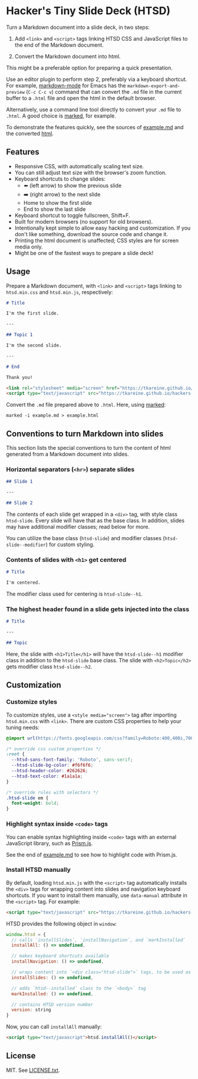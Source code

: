 # Hacker's Tiny Slide Deck (HTSD)

Turn a Markdown document into a slide deck, in two steps:

1. Add `<link>` and `<script>` tags linking HTSD CSS and JavaScript
   files to the end of the Markdown document.

2. Convert the Markdown document into html.

This might be a preferable option for preparing a quick presentation.

Use an editor plugin to perform step 2, preferably via a keyboard
shortcut. For example, [markdown-mode] for Emacs has the
`markdown-export-and-preview` (`C-c C-c v`) command that can convert the
`.md` file in the current buffer to a `.html` file and open the html in
the default browser.

Alternatively, use a command line tool directly to convert your `.md`
file to `.html`. A good choice is [marked], for example.

To demonstrate the features quickly, see the sources of [example.md] and
the converted [html][example.html].

## Features

* Responsive CSS, with automatically scaling text size.
* You can still adjust text size with the browser's zoom function.
* Keyboard shortcuts to change slides:
  * ⬅️ (left arrow) to show the previous slide
  * ➡️ (right arrow) to the next slide
  * Home to show the first slide
  * End to show the last slide
* Keyboard shortcut to toggle fullscreen, Shift+F.
* Built for modern browsers (no support for old browsers).
* Intentionally kept simple to allow easy hacking and customization. If
  you don't like something, download the source code and change it.
* Printing the html document is unaffected; CSS styles are for screen
  media only.
* Might be one of the fastest ways to prepare a slide deck!

## Usage

Prepare a Markdown document, with `<link>` and `<script>` tags linking
to `htsd.min.css` and `htsd.min.js`, respectively:

``` markdown
# Title

I'm the first slide.

---

## Topic 1

I'm the second slide.

---

# End

Thank you!

<link rel="stylesheet" media="screen" href="https://tkareine.github.io/hackers-tiny-slide-deck/htsd.min.css" />
<script type="text/javascript" src="https://tkareine.github.io/hackers-tiny-slide-deck/htsd.min.js"></script>
```

Convert the `.md` file prepared above to `.html`. Here, using [marked]:

``` shell
marked -i example.md > example.html
```

## Conventions to turn Markdown into slides

This section lists the special conventions to turn the content of html
generated from a Markdown document into slides.

### Horizontal separators (`<hr>`) separate slides

``` markdown
## Slide 1

---

## Slide 2

```

The contents of each slide get wrapped in a `<div>` tag, with style
class `htsd-slide`. Every slide will have that as the base class. In
addition, slides may have additional modifier classes; read below for
more.

You can utilize the base class (`htsd-slide`) and modifier classes
(`htsd-slide--modifier`) for custom styling.

### Contents of slides with `<h1>` get centered

``` markdown
# Title

I'm centered.
```

The modifier class used for centering is `htsd-slide--h1`.

### The highest header found in a slide gets injected into the class

``` markdown
# Title

---

## Topic
```

Here, the slide with `<h1>Title</h1>` will have the `htsd-slide--h1`
modifier class in addition to the `htsd-slide` base class. The slide
with `<h2>Topic</h2>` gets modifier class `htsd-slide--h2`.

## Customization

### Customize styles

To customize styles, use a `<style media="screen">` tag after importing
`htsd.min.css` with `<link>`. There are custom CSS properties to help
your tuning needs:

``` css
@import url(https://fonts.googleapis.com/css?family=Roboto:400,400i,700);

/* override css custom properties */
:root {
  --htsd-sans-font-family: 'Roboto', sans-serif;
  --htsd-slide-bg-color: #f6f6f6;
  --htsd-header-color: #262626;
  --htsd-text-color: #1a1a1a;
}

/* override rules with selectors */
.htsd-slide em {
  font-weight: bold;
}
```

### Highlight syntax inside `<code>` tags

You can enable syntax highlighting inside `<code>` tags with an external
JavaScript library, such as [Prism.js].

See the end of [example.md] to see how to highlight code with Prism.js.

### Install HTSD manually

By default, loading `htsd.min.js` with the `<script>` tag automatically
installs the `<div>` tags for wrapping content into slides and
navigation keyboard shortcuts. If you want to install them manually, use
`data-manual` attribute in the `<script>` tag. For example:

``` markdown
<script type="text/javascript" src="https://tkareine.github.io/hackers-tiny-slide-deck/htsd.min.js" data-manual></script>
```

HTSD provides the following object in `window`:

``` javascript
window.htsd = {
  // calls `installSlides`, `installNavigation`, and `markInstalled`
  installAll: () => undefined,

  // makes keyboard shortcuts available
  installNavigation: () => undefined,

  // wraps content into `<div class="htsd-slide">` tags, to be used as slides
  installSlides: () => undefined,

  // adds `htsd--installed` class to the `<body>` tag
  markInstalled: () => undefined,

  // contains HTSD version number
  version: string
}
```

Now, you can call `installAll` manually:

``` markdown
<script type="text/javascript">htsd.installAll()</script>
```

## License

MIT. See [LICENSE.txt].

[LICENSE.txt]: https://raw.githubusercontent.com/tkareine/hackers-tiny-slide-deck/master/LICENSE.txt
[Prism.js]: https://prismjs.com/
[example.md]: https://raw.githubusercontent.com/tkareine/hackers-tiny-slide-deck/master/example.md
[example.html]: https://tkareine.github.io/hackers-tiny-slide-deck/example.html
[markdown-mode]: https://jblevins.org/projects/markdown-mode/
[marked]: https://github.com/markedjs/marked
